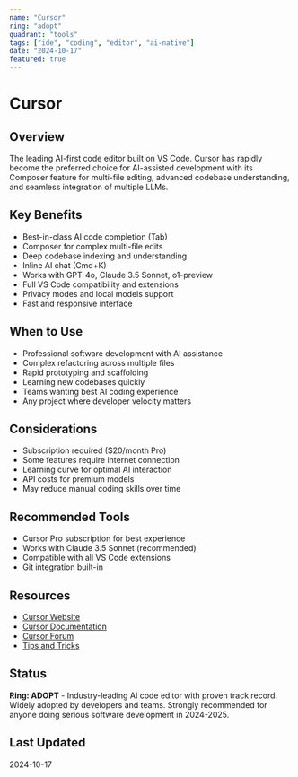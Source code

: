 ```yaml
---
name: "Cursor"
ring: "adopt"
quadrant: "tools"
tags: ["ide", "coding", "editor", "ai-native"]
date: "2024-10-17"
featured: true
---
```


# Cursor

## Overview
The leading AI-first code editor built on VS Code. Cursor has rapidly become the preferred choice for AI-assisted development with its Composer feature for multi-file editing, advanced codebase understanding, and seamless integration of multiple LLMs.

## Key Benefits
- Best-in-class AI code completion (Tab)
- Composer for complex multi-file edits
- Deep codebase indexing and understanding
- Inline AI chat (Cmd+K)
- Works with GPT-4o, Claude 3.5 Sonnet, o1-preview
- Full VS Code compatibility and extensions
- Privacy modes and local models support
- Fast and responsive interface

## When to Use
- Professional software development with AI assistance
- Complex refactoring across multiple files
- Rapid prototyping and scaffolding
- Learning new codebases quickly
- Teams wanting best AI coding experience
- Any project where developer velocity matters

## Considerations
- Subscription required ($20/month Pro)
- Some features require internet connection
- Learning curve for optimal AI interaction
- API costs for premium models
- May reduce manual coding skills over time

## Recommended Tools
- Cursor Pro subscription for best experience
- Works with Claude 3.5 Sonnet (recommended)
- Compatible with all VS Code extensions
- Git integration built-in

## Resources
- [Cursor Website](https://cursor.com/)
- [Cursor Documentation](https://docs.cursor.com/)
- [Cursor Forum](https://forum.cursor.com/)
- [Tips and Tricks](https://cursor.com/blog)

## Status
**Ring: ADOPT** - Industry-leading AI code editor with proven track record. Widely adopted by developers and teams. Strongly recommended for anyone doing serious software development in 2024-2025.

## Last Updated
2024-10-17
